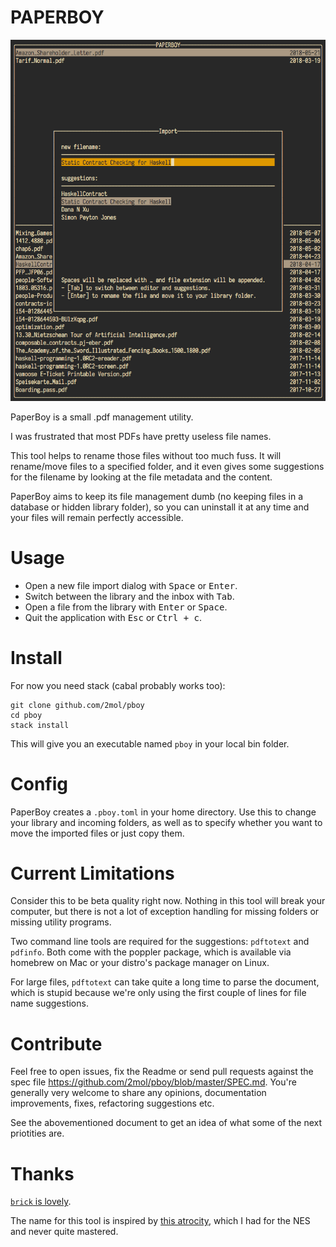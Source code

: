 # PAPERBOY

![import screen](https://raw.githubusercontent.com/2mol/pboy/master/doc/import.png)

PaperBoy is a small .pdf management utility.

I was frustrated that most PDFs have pretty useless file names.

This tool helps to rename those files without too much fuss. It will rename/move files to a specified folder, and it even gives some suggestions for the filename by looking at the file metadata and the content.

PaperBoy aims to keep its file management dumb (no keeping files in a database or hidden library folder), so you can uninstall it at any time and your files will remain perfectly accessible.

# Usage

- Open a new file import dialog with <kbd>Space</kbd> or <kbd>Enter</kbd>.
- Switch between the library and the inbox with <kbd>Tab</kbd>.
- Open a file from the library with <kbd>Enter</kbd> or <kbd>Space</kbd>.
- Quit the application with <kbd>Esc</kbd> or <kbd>Ctrl + c</kbd>.

# Install

For now you need stack (cabal probably works too):

```
git clone github.com/2mol/pboy
cd pboy
stack install
```

This will give you an executable named `pboy` in your local bin folder.

# Config

PaperBoy creates a `.pboy.toml` in your home directory. Use this to change your library and incoming folders, as well as to specify whether you want to move the imported files or just copy them.

# Current Limitations

Consider this to be beta quality right now. Nothing in this tool will break your computer, but there is not a lot of exception handling for missing folders or missing utility programs.

Two command line tools are required for the suggestions: `pdftotext` and `pdfinfo`. Both come with the poppler package, which is available via homebrew on Mac or your distro's package manager on Linux.

For large files, `pdftotext` can take quite a long time to parse the document, which is stupid because we're only using the first couple of lines for file name suggestions.

# Contribute

Feel free to open issues, fix the Readme or send pull requests against the spec file https://github.com/2mol/pboy/blob/master/SPEC.md. You're generally very welcome to share any opinions, documentation improvements, fixes, refactoring suggestions etc.

See the abovementioned document to get an idea of what some of the next priotities are.

# Thanks

[`brick` is lovely](https://github.com/jtdaugherty/brick/).

The name for this tool is inspired by [this atrocity](https://en.wikipedia.org/wiki/Paperboy_(video_game)), which I had for the NES and never quite mastered.
